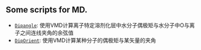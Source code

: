 ## Some scripts for MD.

* <a href="/Dipangle/README.md" target="blank">`Dipangle`</a>: 使用VMD计算离子特定溶剂化层中水分子偶极矩与水分子中O与离子之间连线夹角的余弦值
* <a href="/DipOrient/README.md" target="blank">`DipOrient`</a>: 使用VMD计算某种分子的偶极矩与某矢量的夹角
